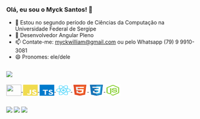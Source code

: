 ### Olá, eu sou o Myck Santos! 👋


- 🔭 Estou no segundo período de Ciências da Computação na Universidade Federal de Sergipe
- 🌱 Desenvolvedor Angular Pleno
- 📫 Contate-me: myckwilliam@gmail.com ou pelo Whatsapp (79) 9 9910-3081
- 😄 Pronomes: ele/dele

##
<div>
  <a href="https://github.com/myckwilliam">
 
  <img height="180em" src="https://github-readme-stats.vercel.app/api/top-langs/?username=myckwilliam&layout=compact&langs_count=7&theme=shades-of-purple"/>
</div>

 
 <div style="display: inline_block"><br>
  <img align="center" height="30" width="40" src="https://cdn.jsdelivr.net/gh/devicons/devicon/icons/angularjs/angularjs-original.svg" />
  <img align="center" alt="Myck-Js" height="30" width="40" src="https://raw.githubusercontent.com/devicons/devicon/master/icons/javascript/javascript-plain.svg">
  <img align="center" alt="Myck-Ts" height="30" width="40" src="https://raw.githubusercontent.com/devicons/devicon/master/icons/typescript/typescript-plain.svg">
  <img align="center" alt="Myck-React" height="30" width="40" src="https://raw.githubusercontent.com/devicons/devicon/master/icons/react/react-original.svg">
  <img align="center" alt="Myck-HTML" height="30" width="40" src="https://raw.githubusercontent.com/devicons/devicon/master/icons/html5/html5-original.svg">
  <img align="center" alt="Myck-CSS" height="30" width="40" src="https://raw.githubusercontent.com/devicons/devicon/master/icons/css3/css3-original.svg">
  <img align="center" alt="Myck-Node" height="30" width="40" src="https://raw.githubusercontent.com/devicons/devicon/master/icons/nodejs/nodejs-original.svg">
 </div>
 
 ##
  
 <div>
  <a href="https://instagram.com/myckwilliam" target="_blank"><img src="https://img.shields.io/badge/-Instagram-%23E4405F?style=for-the-badge&logo=instagram&logoColor=white" target="_blank"></a>
<a href = "mailto:myckwilliam@gmail.com"><img src="https://img.shields.io/badge/-Gmail-%23333?style=for-the-badge&logo=gmail&logoColor=white" target="_blank"></a>
  <a href="https://www.linkedin.com/in/myck-william-dos-santos-235222155/" target="_blank"><img src="https://img.shields.io/badge/-LinkedIn-%230077B5?style=for-the-badge&logo=linkedin&logoColor=white" target="_blank"></a>
 
 </div>
